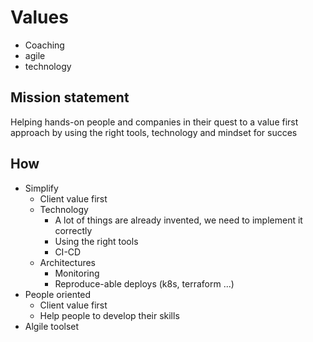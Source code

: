 # Values

- Coaching 
- agile 
- technology

## Mission statement

Helping hands-on people and companies in their quest to a value first approach by using the right tools, technology and mindset for succes

## How

- Simplify
	- Client value first
	- Technology
		- A lot of things are already invented, we need to implement it correctly
		- Using the right tools
		- CI-CD
	- Architectures
		- Monitoring
		- Reproduce-able deploys (k8s, terraform ...)
- People oriented
	- Client value first
	- Help people to develop their skills
- Algile toolset